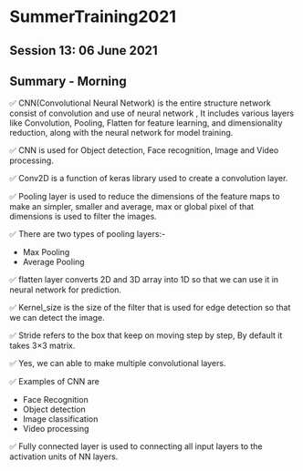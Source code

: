 # SummerTraining2021
## Session 13: 06 June 2021
## Summary - Morning

✅ CNN(Convolutional Neural Network) is the entire structure network consist of convolution and use of neural network , It includes various layers like Convolution, Pooling, Flatten for feature learning, and dimensionality reduction, along with the neural network for model training. 

✅ CNN is used for Object detection, Face recognition, Image and Video processing.

✅ Conv2D is a function of keras library used to create a convolution layer.

✅ Pooling layer is used to reduce the dimensions of the feature maps to make an simpler, smaller and average, max or global pixel of that dimensions is used to filter the images.

✅ There are two types of pooling layers:-
- Max Pooling
- Average Pooling 

✅ flatten layer converts 2D and 3D array into 1D so that we can use it in neural network for prediction.

✅ Kernel_size is the size of the filter that is used for edge detection so that we can detect the image.

✅ Stride refers to the box that keep on moving step by step, By default it takes 3×3 matrix.

✅ Yes, we can able to make multiple convolutional layers.

✅ Examples of CNN are
- Face Recognition
- Object detection
- Image classification
- Video processing

✅ Fully connected layer is used to connecting all input layers to the activation units of NN layers.